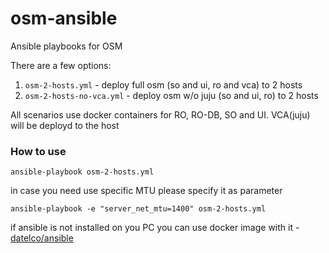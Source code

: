 # osm-ansible
Ansible playbooks for OSM

There are a few options:

1. `osm-2-hosts.yml` - deploy full osm (so and ui, ro and vca) to 2 hosts
2. `osm-2-hosts-no-vca.yml` - deploy osm w/o juju (so and ui, ro) to 2 hosts

All scenarios use docker containers for RO, RO-DB, SO and UI.
VCA(juju) will be deployd to the host


### How to use

`ansible-playbook osm-2-hosts.yml`

in case you need use specific MTU please specify it as parameter

`ansible-playbook -e "server_net_mtu=1400" osm-2-hosts.yml`

if ansible is not installed on you PC you can use docker image with it - [datelco/ansible](https://hub.docker.com/r/datelco/ansible/)
